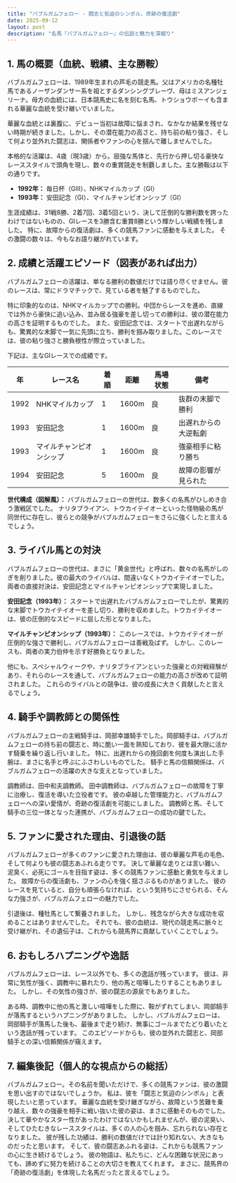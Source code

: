 ```yaml
---
title: "バブルガムフェロー - 闘志と気迫のシンボル、奇跡の復活劇"
date: 2025-09-12
layout: post
description: "名馬『バブルガムフェロー』の伝説と魅力を深堀り"
---
```


## 1. 馬の概要（血統、戦績、主な勝鞍）

バブルガムフェローは、1989年生まれの芦毛の競走馬。父はアメリカの名種牡馬であるノーザンダンサー系を祖とするダンシングブレーヴ、母はミスアンジェリーナ。母方の血統には、日本競馬史に名を刻む名馬、トウショウボーイも含まれる華麗な血統を受け継いでいました。

華麗な血統とは裏腹に、デビュー当初は故障に悩まされ、なかなか結果を残せない時期が続きました。しかし、その潜在能力の高さと、持ち前の粘り強さ、そして何より並外れた闘志は、関係者やファンの心を掴んで離しませんでした。

本格的な活躍は、4歳（現3歳）から。屈強な馬体と、先行から押し切る豪快なレーススタイルで頭角を現し、数々の重賞競走を制覇しました。主な勝鞍は以下の通りです。

* **1992年：** 毎日杯（GIII）、NHKマイルカップ（GI）
* **1993年：** 安田記念（GI）、マイルチャンピオンシップ（GI）


生涯成績は、31戦8勝、2着7回、3着5回という、決して圧倒的な勝利数を誇ったわけではないものの、GIレースを3勝含む重賞8勝という輝かしい戦績を残しました。  特に、故障からの復活劇は、多くの競馬ファンに感動を与えました。  その激闘の数々は、今もなお語り継がれています。


## 2. 成績と活躍エピソード（図表があれば出力）

バブルガムフェローの活躍は、単なる勝利の数値だけでは語り尽くせません。彼のレースは、常にドラマチックで、見ている者を魅了するものでした。

特に印象的なのは、NHKマイルカップでの勝利。中団からレースを進め、直線では外から豪快に追い込み、並み居る強豪を差し切っての勝利は、彼の潜在能力の高さを証明するものでした。  また、安田記念では、スタートで出遅れながらも、驚異的な末脚で一気に先頭に立ち、勝利を掴み取りました。このレースでは、彼の粘り強さと勝負根性が際立っていました。

下記は、主なGIレースでの成績です。


| 年 | レース名          | 着順 | 距離 | 馬場状態 | 備考                                      |
|----|-----------------|-----|-----|---------|-------------------------------------------|
| 1992 | NHKマイルカップ   | 1   | 1600m | 良      | 抜群の末脚で勝利                          |
| 1993 | 安田記念          | 1   | 1600m | 良      | 出遅れからの大逆転劇                      |
| 1993 | マイルチャンピオンシップ | 1   | 1600m | 良      | 強豪相手に粘り勝ち                        |
| 1994 | 安田記念          | 5   | 1600m | 良      | 故障の影響が見られた                      |


**世代構成（図解風）：**  バブルガムフェローの世代は、数多くの名馬がひしめき合う激戦区でした。  ナリタブライアン、トウカイテイオーといった怪物級の馬が同世代に存在し、彼らとの競争がバブルガムフェローをさらに強くしたと言えるでしょう。


## 3. ライバル馬との対決

バブルガムフェローの世代は、まさに「黄金世代」と呼ばれ、数々の名馬がしのぎを削りました。彼の最大のライバルは、間違いなくトウカイテイオーでした。  両者の直接対決は、安田記念とマイルチャンピオンシップで実現しました。


**安田記念（1993年）：**  スタートで出遅れたバブルガムフェローでしたが、驚異的な末脚でトウカイテイオーを差し切り、勝利を収めました。トウカイテイオーは、彼の圧倒的なスピードに屈した形となりました。

**マイルチャンピオンシップ（1993年）：**  このレースでは、トウカイテイオーが圧倒的な強さで勝利し、バブルガムフェローは善戦及ばず。  しかし、このレースも、両者の実力伯仲を示す好勝負となりました。


他にも、スペシャルウィークや、ナリタブライアンといった強豪との対戦経験があり、それらのレースを通して、バブルガムフェローの能力の高さが改めて証明されました。  これらのライバルとの競争は、彼の成長に大きく貢献したと言えるでしょう。


## 4. 騎手や調教師との関係性

バブルガムフェローの主戦騎手は、岡部幸雄騎手でした。岡部騎手は、バブルガムフェローの持ち前の闘志と、時に脆い一面を熟知しており、彼を最大限に活かす騎乗を繰り返し行いました。  特に、出遅れからの挽回劇を何度も演出した手腕は、まさに名手と呼ぶにふさわしいものでした。  騎手と馬の信頼関係は、バブルガムフェローの活躍の大きな支えとなっていました。

調教師は、田中和夫調教師。  田中調教師は、バブルガムフェローの故障を丁寧に治療し、復活を導いた立役者です。  彼の卓越した管理能力と、バブルガムフェローへの深い愛情が、奇跡の復活劇を可能にしました。  調教師と馬、そして騎手の三位一体となった連携が、バブルガムフェローの成功の鍵でした。


## 5. ファンに愛された理由、引退後の話

バブルガムフェローが多くのファンに愛された理由は、彼の華麗な芦毛の毛色、そして何よりも彼の闘志あふれる走りです。  決して華麗な走りとは言い難い、泥臭く、必死にゴールを目指す姿は、多くの競馬ファンに感動と勇気を与えました。  故障からの復活劇も、ファンの心を強く揺さぶるものがありました。  彼のレースを見ていると、自分も頑張らなければ、という気持ちにさせられる、そんな力強さが、バブルガムフェローの魅力でした。

引退後は、種牡馬として繋養されました。  しかし、残念ながら大きな成功を収めることはありませんでした。  それでも、彼の血統は、現代の競走馬に脈々と受け継がれ、その遺伝子は、これからも競馬界に貢献していくことでしょう。


## 6. おもしろハプニングや逸話

バブルガムフェローは、レース以外でも、多くの逸話が残っています。  彼は、非常に気性が強く、調教中に暴れたり、他の馬と喧嘩したりすることもありました。  しかし、その気性の強さが、彼の闘志の源泉でもありました。

ある時、調教中に他の馬と激しい喧嘩をした際に、鞍がずれてしまい、岡部騎手が落馬するというハプニングがありました。  しかし、バブルガムフェローは、岡部騎手が落馬した後も、最後まで走り続け、無事にゴールまでたどり着いたという逸話が残っています。  このエピソードからも、彼の並外れた闘志と、岡部騎手との深い信頼関係が窺えます。


## 7. 編集後記（個人的な視点からの総括）

バブルガムフェロー。その名前を聞いただけで、多くの競馬ファンは、彼の激闘を思い出すのではないでしょうか。  私は、彼を「闘志と気迫のシンボル」と表現したいと思っています。  華麗な血統を受け継ぎながら、故障という苦難を乗り越え、数々の強豪を相手に戦い抜いた彼の姿は、まさに感動そのものでした。  決して華やかなスター性があったわけではないかもしれませんが、彼の泥臭い、そしてひたむきなレーススタイルは、多くの人の心を掴み、忘れられない存在となりました。  彼が残した功績は、勝利の数値だけでは計り知れない、大きなものだったと思います。  そして、彼の闘志あふれる姿は、これからも競馬ファンの心に生き続けるでしょう。  彼の物語は、私たちに、どんな困難な状況にあっても、諦めずに努力を続けることの大切さを教えてくれます。  まさに、競馬界の「奇跡の復活劇」を体現した名馬だったと言えるでしょう。
